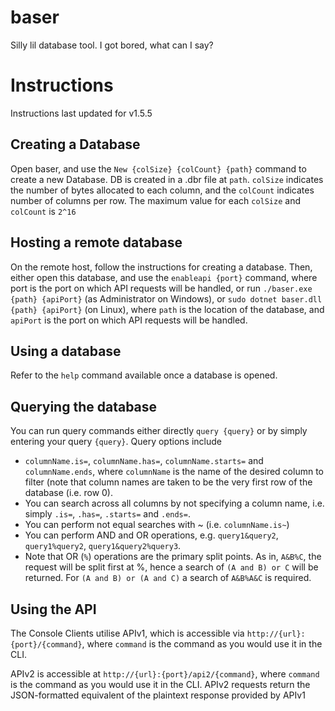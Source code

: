 # baser
Silly lil database tool. I got bored, what can I say?


# Instructions
Instructions last updated for v1.5.5
## Creating a Database
Open baser, and use the `New {colSize} {colCount} {path}` command to create a new Database. DB is created in a .dbr file at `path`. `colSize` indicates the number of bytes allocated to each column, and the `colCount` indicates number of columns per row. The maximum value for each `colSize` and `colCount` is `2^16`

## Hosting a remote database
On the remote host, follow the instructions for creating a database. Then, either open this database, and use the `enableapi {port}` command, where port is the port on which API requests will be handled, or run `./baser.exe {path} {apiPort}` (as Administrator on Windows), or `sudo dotnet baser.dll {path} {apiPort}` (on Linux), where `path` is the location of the database, and `apiPort` is the port on which API requests will be handled.

## Using a database
Refer to the `help` command available once a database is opened.

## Querying the database
You can run query commands either directly `query {query}` or by simply entering your query `{query}`.
Query options include
- `columnName.is=`, `columnName.has=`, `columnName.starts=` and `columnName.ends`, where `columnName` is the name of the desired column to filter (note that column names are taken to be the very first row of the database (i.e. row 0).
- You can search across all columns by not specifying a column name, i.e. simply `.is=`, `.has=`, `.starts=` and `.ends=`.
- You can perform not equal searches with ~ (i.e. `columnName.is~`)
- You can perform AND and OR operations, e.g. `query1&query2`, `query1%query2`, `query1&query2%query3`.
- Note that OR (`%`) operations are the primary split points. As in, `A&B%C`, the request will be split first at %, hence a search of `(A and B) or C` will be returned. For `(A and B) or (A and C)` a search of `A&B%A&C` is required.

## Using the API
The Console Clients utilise APIv1, which is accessible via `http://{url}:{port}/{command}`, where `command` is the command as you would use it in the CLI.

APIv2 is accessible at `http://{url}:{port}/api2/{command}`, where `command` is the command as you would use it in the CLI. APIv2 requests return the JSON-formatted equivalent of the plaintext response provided by APIv1
